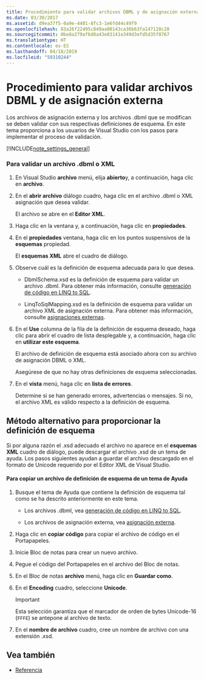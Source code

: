 ```yaml
---
title: Procedimiento para validar archivos DBML y de asignación externa
ms.date: 03/30/2017
ms.assetid: d9ea37f5-0a9e-4401-8fc3-1e6fd44c49f9
ms.openlocfilehash: 83a26f22495c849aa00143ca36b63fa147120c28
ms.sourcegitcommit: 0be8a279af6d8a43e03141e349d3efd5d35f8767
ms.translationtype: HT
ms.contentlocale: es-ES
ms.lasthandoff: 04/18/2019
ms.locfileid: "59310244"
---
```

# <a name="how-to-validate-dbml-and-external-mapping-files"></a>Procedimiento para validar archivos DBML y de asignación externa
Los archivos de asignación externa y los archivos .dbml que se modifican se deben validar con sus respectivas definiciones de esquema. En este tema proporciona a los usuarios de Visual Studio con los pasos para implementar el proceso de validación.  
  
 [!INCLUDE[note_settings_general](../../../../../../includes/note-settings-general-md.md)]  
  
### <a name="to-validate-a-dbml-or-xml-file"></a>Para validar un archivo .dbml o XML  
  
1. En Visual Studio **archivo** menú, elija **abierto**y, a continuación, haga clic en **archivo**.  
  
2. En el **abrir archivo** diálogo cuadro, haga clic en el archivo .dbml o XML asignación que desea validar.  
  
     El archivo se abre en el **Editor XML**.  
  
3. Haga clic en la ventana y, a continuación, haga clic en **propiedades**.  
  
4. En el **propiedades** ventana, haga clic en los puntos suspensivos de la **esquemas** propiedad.  
  
     El **esquemas XML** abre el cuadro de diálogo.  
  
5. Observe cuál es la definición de esquema adecuada para lo que desea.  
  
    -   DbmlSchema.xsd es la definición de esquema para validar un archivo .dbml. Para obtener más información, consulte [generación de código en LINQ to SQL](../../../../../../docs/framework/data/adonet/sql/linq/code-generation-in-linq-to-sql.md).  
  
    -   LinqToSqlMapping.xsd es la definición de esquema para validar un archivo XML de asignación externa. Para obtener más información, consulte [asignaciones externas](../../../../../../docs/framework/data/adonet/sql/linq/external-mapping.md).  
  
6. En el **Use** columna de la fila de la definición de esquema deseado, haga clic para abrir el cuadro de lista desplegable y, a continuación, haga clic en **utilizar este esquema**.  
  
     El archivo de definición de esquema está asociado ahora con su archivo de asignación DBML o XML.  
  
     Asegúrese de que no hay otras definiciones de esquema seleccionadas.  
  
7. En el **vista** menú, haga clic en **lista de errores**.  
  
     Determine si se han generado errores, advertencias o mensajes. Si no, el archivo XML es válido respecto a la definición de esquema.  
  
## <a name="alternate-method-for-supplying-schema-definition"></a>Método alternativo para proporcionar la definición de esquema  
 Si por alguna razón el .xsd adecuado el archivo no aparece en el **esquemas XML** cuadro de diálogo, puede descargar el archivo .xsd de un tema de ayuda. Los pasos siguientes ayudan a guardar el archivo descargado en el formato de Unicode requerido por el Editor XML de Visual Studio.  
  
#### <a name="to-copy-a-schema-definition-file-from-a-help-topic"></a>Para copiar un archivo de definición de esquema de un tema de Ayuda  
  
1. Busque el tema de Ayuda que contiene la definición de esquema tal como se ha descrito anteriormente en este tema.  
  
    -   Los archivos .dbml, vea [generación de código en LINQ to SQL](../../../../../../docs/framework/data/adonet/sql/linq/code-generation-in-linq-to-sql.md).  
  
    -   Los archivos de asignación externa, vea [asignación externa](../../../../../../docs/framework/data/adonet/sql/linq/external-mapping.md).  
  
2. Haga clic en **copiar código** para copiar el archivo de código en el Portapapeles.  
  
3. Inicie Bloc de notas para crear un nuevo archivo.  
  
4. Pegue el código del Portapapeles en el archivo del Bloc de notas.  
  
5. En el Bloc de notas **archivo** menú, haga clic en **Guardar como**.  
  
6. En el **Encoding** cuadro, seleccione **Unicode**.  
  
    > [!IMPORTANT]
    >  Esta selección garantiza que el marcador de orden de bytes Unicode-16 (`FFFE`) se antepone al archivo de texto.  
  
7. En el **nombre de archivo** cuadro, cree un nombre de archivo con una extensión .xsd.  
  
## <a name="see-also"></a>Vea también

- [Referencia](../../../../../../docs/framework/data/adonet/sql/linq/reference.md)
